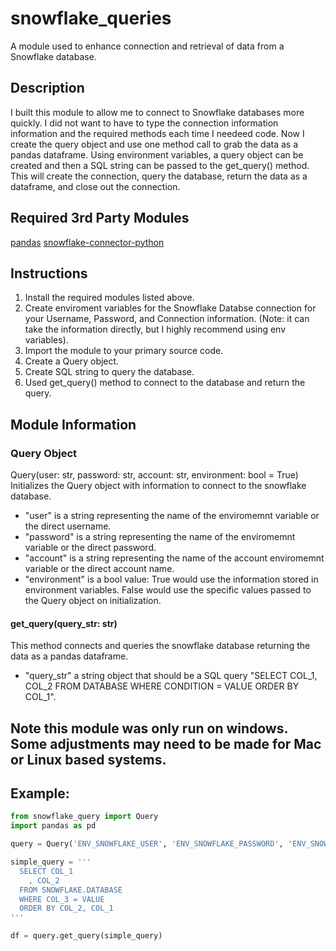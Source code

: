 # snowflake_queries
A module used to enhance connection and retrieval of data from a Snowflake database.

## Description
I built this module to allow me to connect to Snowflake databases more quickly. I did not want to have to type the connection information information and the required methods each time I needeed code. Now I create the query object and use one method call to grab the data as a pandas dataframe. Using environment variables, a query object can be created and then a SQL string can be passed to the get_query() method. This will create the connection, query the database, return the data as a dataframe, and close out the connection.

## Required 3rd Party Modules
[pandas](https://pandas.pydata.org/docs/getting_started/install.html)
[snowflake-connector-python](https://docs.snowflake.com/en/developer-guide/python-connector/python-connector-install)

## Instructions
1. Install the required modules listed above.
2. Create enviroment variables for the Snowflake Databse connection for your Username, Password, and Connection information. (Note: it can take the information directly, but I highly recommend using env variables).
3. Import the module to your primary source code.
4. Create a Query object.
5. Create SQL string to query the database.
6. Used get_query() method to connect to the database and return the query.

## Module Information

### Query Object
Query(user: str, password: str, account: str, environment: bool = True)  
Initializes the Query object with information to connect to the snowflake database.
* "user" is a string representing the name of the enviromemnt variable or the direct username.
* "password" is a string representing the name of the enviromemnt variable or the direct password.
* "account" is a string representing the name of the account enviromemnt variable or the direct account name.
* "environment" is a bool value: True would use the information stored in environment variables. False would use the specific values passed to the Query object on initialization.

#### get_query(query_str: str)  
This method connects and queries the snowflake database returning the data as a pandas dataframe.
* "query_str" a string object that should be a SQL query "SELECT COL_1, COL_2 FROM DATABASE WHERE CONDITION = VALUE ORDER BY COL_1".

## Note this module was only run on windows. Some adjustments may need to be made for Mac or Linux based systems.

## Example:
```python
from snowflake_query import Query
import pandas as pd

query = Query('ENV_SNOWFLAKE_USER', 'ENV_SNOWFLAKE_PASSWORD', 'ENV_SNOWFLAKE_ACCOUNT')

simple_query = '''
  SELECT COL_1
    , COL_2
  FROM SNOWFLAKE.DATABASE
  WHERE COL_3 = VALUE
  ORDER BY COL_2, COL_1
'''

df = query.get_query(simple_query)
```
